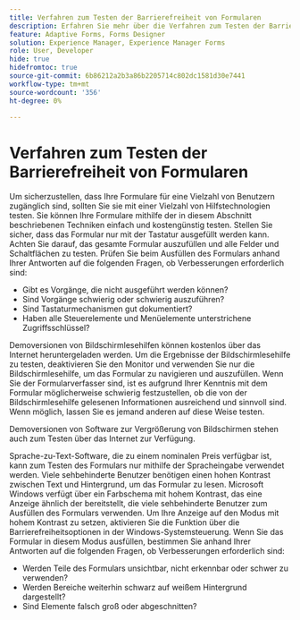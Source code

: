 ```yaml
---
title: Verfahren zum Testen der Barrierefreiheit von Formularen
description: Erfahren Sie mehr über die Verfahren zum Testen der Barrierefreiheit von Formularen in Forms Designer.
feature: Adaptive Forms, Forms Designer
solution: Experience Manager, Experience Manager Forms
role: User, Developer
hide: true
hidefromtoc: true
source-git-commit: 6b86212a2b3a86b2205714c802dc1581d30e7441
workflow-type: tm+mt
source-wordcount: '356'
ht-degree: 0%

---
```


# Verfahren zum Testen der Barrierefreiheit von Formularen

Um sicherzustellen, dass Ihre Formulare für eine Vielzahl von Benutzern zugänglich sind, sollten Sie sie mit einer Vielzahl von Hilfstechnologien testen. Sie können Ihre Formulare mithilfe der in diesem Abschnitt beschriebenen Techniken einfach und kostengünstig testen.
Stellen Sie sicher, dass das Formular nur mit der Tastatur ausgefüllt werden kann. Achten Sie darauf, das gesamte Formular auszufüllen und alle Felder und Schaltflächen zu testen. Prüfen Sie beim Ausfüllen des Formulars anhand Ihrer Antworten auf die folgenden Fragen, ob Verbesserungen erforderlich sind:

* Gibt es Vorgänge, die nicht ausgeführt werden können?
* Sind Vorgänge schwierig oder schwierig auszuführen?
* Sind Tastaturmechanismen gut dokumentiert?
* Haben alle Steuerelemente und Menüelemente unterstrichene Zugriffsschlüssel?

Demoversionen von Bildschirmlesehilfen können kostenlos über das Internet heruntergeladen werden. Um die Ergebnisse der Bildschirmlesehilfe zu testen, deaktivieren Sie den Monitor und verwenden Sie nur die Bildschirmlesehilfe, um das Formular zu navigieren und auszufüllen. Wenn Sie der Formularverfasser sind, ist es aufgrund Ihrer Kenntnis mit dem Formular möglicherweise schwierig festzustellen, ob die von der Bildschirmlesehilfe gelesenen Informationen ausreichend und sinnvoll sind. Wenn möglich, lassen Sie es jemand anderen auf diese Weise testen.

Demoversionen von Software zur Vergrößerung von Bildschirmen stehen auch zum Testen über das Internet zur Verfügung.

Sprache-zu-Text-Software, die zu einem nominalen Preis verfügbar ist, kann zum Testen des Formulars nur mithilfe der Spracheingabe verwendet werden.
Viele sehbehinderte Benutzer benötigen einen hohen Kontrast zwischen Text und Hintergrund, um das Formular zu lesen. Microsoft Windows verfügt über ein Farbschema mit hohem Kontrast, das eine Anzeige ähnlich der bereitstellt, die viele sehbehinderte Benutzer zum Ausfüllen des Formulars verwenden. Um Ihre Anzeige auf den Modus mit hohem Kontrast zu setzen, aktivieren Sie die Funktion über die Barrierefreiheitsoptionen in der Windows-Systemsteuerung. Wenn Sie das Formular in diesem Modus ausfüllen, bestimmen Sie anhand Ihrer Antworten auf die folgenden Fragen, ob Verbesserungen erforderlich sind:

* Werden Teile des Formulars unsichtbar, nicht erkennbar oder schwer zu verwenden?
* Werden Bereiche weiterhin schwarz auf weißem Hintergrund dargestellt?
* Sind Elemente falsch groß oder abgeschnitten?




